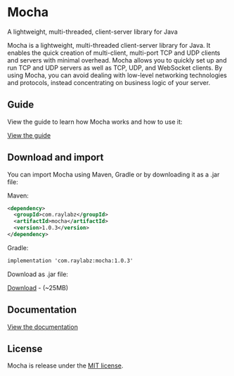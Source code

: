 # Mocha
A lightweight, multi-threaded, client-server library for Java

Mocha is a lightweight, multi-threaded client-server library for Java. It enables the quick creation
of multi-client, multi-port TCP and UDP clients and servers with minimal overhead. Mocha allows you to quickly
set up and run TCP and UDP servers as well as TCP, UDP, and WebSocket clients. By using
Mocha, you can avoid dealing with low-level networking technologies and protocols, instead concentrating
on business logic of your server.


## Guide

View the guide to learn how Mocha works and how to use it:

[View the guide](https://raylabz.github.io/Mocha-Server/)

## Download and import

You can import Mocha using Maven, Gradle or by downloading it as a .jar file:

Maven:

```xml
<dependency>
  <groupId>com.raylabz</groupId>
  <artifactId>mocha</artifactId>
  <version>1.0.3</version>
</dependency>
```

Gradle:
```xml
implementation 'com.raylabz:mocha:1.0.3'
```

Download as .jar file:

[Download](https://oss.sonatype.org/service/local/repositories/releases/content/com/raylabz/mocha/1.0.3/mocha-1.0.3.jar) - (~25MB)

## Documentation

[View the documentation](https://raylabz.github.io/Mocha/docs/javadoc)

## License
Mocha is release under the [MIT license](https://github.com/RayLabz/Mocha-Server/blob/master/LICENSE).